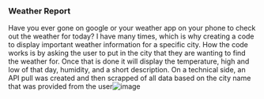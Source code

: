 ### Weather Report
Have you ever gone on google or your weather app on your phone to check out the weather for today? I have many times, which is why creating a code to display important weather information for a specific city. How the code works is by asking the user to put in the city that they are wanting to find the weather for. Once that is done it will display the temperature, high and low of that day, humidity, and a short description. On a technical side, an API pull was created and then scrapped of all data based on the city name that was provided from the user![image](https://user-images.githubusercontent.com/70404362/132248977-4c41d5a8-b06b-45da-9e44-d35260a62d39.png)
 
